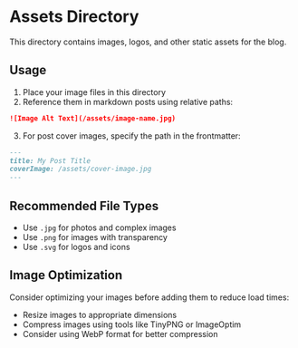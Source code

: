 # Assets Directory

This directory contains images, logos, and other static assets for the blog.

## Usage

1. Place your image files in this directory
2. Reference them in markdown posts using relative paths:

```markdown
![Image Alt Text](/assets/image-name.jpg)
```

3. For post cover images, specify the path in the frontmatter:

```markdown
---
title: My Post Title
coverImage: /assets/cover-image.jpg
---
```

## Recommended File Types

- Use `.jpg` for photos and complex images
- Use `.png` for images with transparency
- Use `.svg` for logos and icons

## Image Optimization

Consider optimizing your images before adding them to reduce load times:
- Resize images to appropriate dimensions
- Compress images using tools like TinyPNG or ImageOptim
- Consider using WebP format for better compression
